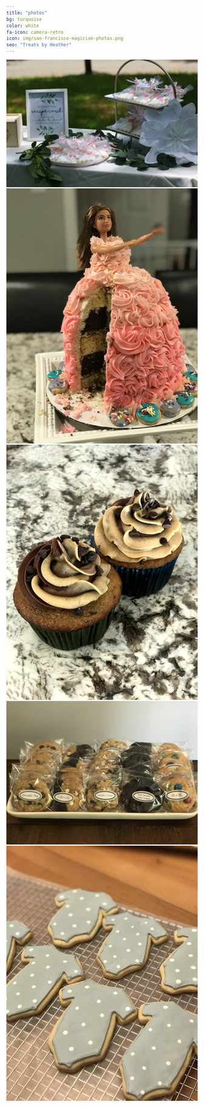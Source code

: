 ```yaml
---
title: "photos"
bg: turquoise
color: white
fa-icon: camera-retro
icon: img/san-francisco-magician-photos.png
seo: "Treats by Heather"
---
```


<div>
<img class="row big column"   src="img/gallery/bridalshowertable.jpg" alt="Bridal Shower" title="Bridal Shower" />
<img class="row small column" src="img/gallery/barbiecake.jpg"  alt="Barbie Cake" title="Barbie CAke"/>
<img class="row small column" src="img/gallery/swirlcupcakes.jpg"      alt="Swirl Cupcakes" title="Swirl Cupcakes" />
<img class="row big column"   src="img/gallery/cookieplatter.jpg"      alt="Cookie Platter" title="Cookie Platter" />
<img class="row full column"  src="img/gallery/onesiecookies.jpg" alt="Onesie Cookies" title="Onesie Cookies" />
</div>

